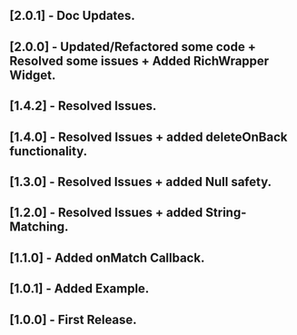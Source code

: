 ## [2.0.1] - Doc Updates.

## [2.0.0] - Updated/Refactored some code + Resolved some issues + Added RichWrapper Widget.

## [1.4.2] - Resolved Issues.

## [1.4.0] - Resolved Issues + added deleteOnBack functionality.

## [1.3.0] - Resolved Issues + added Null safety.

## [1.2.0] - Resolved Issues + added String-Matching.

## [1.1.0] - Added onMatch Callback.

## [1.0.1] - Added Example.

## [1.0.0] - First Release.
